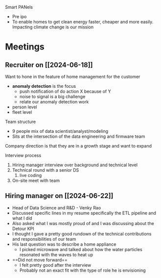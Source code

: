 Smart PANels
- Pre ipo
- To enable homes to get clean energy faster, cheaper and more easily. Impacting climate change is our mission

# Meetings
## Recruiter on [[2024-06-18]]

Want to hone in the feature of home management for the customer
- **anomaly detection** is the focus
	- push notification of do action X because of Y
	- noise to signal is a big challenge
	- relate our anomaly detection work 
- person level
- fleet level

Team structure
- 9 people mix of data scientist/analyst/modeling
- Sits at the intersection of the data engineering and firmware team

Company direction is that they are in a growth stage and want to expand

Interview process
1. Hiring manager interview over background and technical level
2. Technical round with a senior DS
	1. live coding
3. On-site meet with team

## Hiring manager on [[2024-06-22]]
- Head of Data Science and R&D - Venky Rao
- Discussed specific lines in my resume specifically the ETL pipeline and what I did
- Also asked what I was mostly proud of and I was discussing about the Detour KPI
- I thought I gave a pretty good rundown of the technical contributions and responsibilities of our team 
- His last question was to describe a home appliance
	- I picked microwave and talked about how the water particles resonated with the waves to heat up
- ==Did not move forward==
	- I felt pretty good after the interview
	- Probably not an exact fit with the type of role he is envisioning